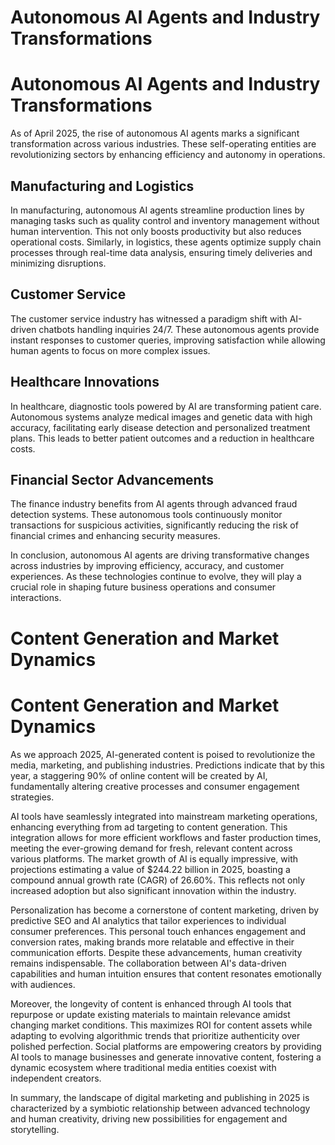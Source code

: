 # Autonomous AI Agents and Industry Transformations

# Autonomous AI Agents and Industry Transformations

As of April 2025, the rise of autonomous AI agents marks a significant transformation across various industries. These self-operating entities are revolutionizing sectors by enhancing efficiency and autonomy in operations.

## Manufacturing and Logistics
In manufacturing, autonomous AI agents streamline production lines by managing tasks such as quality control and inventory management without human intervention. This not only boosts productivity but also reduces operational costs. Similarly, in logistics, these agents optimize supply chain processes through real-time data analysis, ensuring timely deliveries and minimizing disruptions.

## Customer Service
The customer service industry has witnessed a paradigm shift with AI-driven chatbots handling inquiries 24/7. These autonomous agents provide instant responses to customer queries, improving satisfaction while allowing human agents to focus on more complex issues.

## Healthcare Innovations
In healthcare, diagnostic tools powered by AI are transforming patient care. Autonomous systems analyze medical images and genetic data with high accuracy, facilitating early disease detection and personalized treatment plans. This leads to better patient outcomes and a reduction in healthcare costs.

## Financial Sector Advancements
The finance industry benefits from AI agents through advanced fraud detection systems. These autonomous tools continuously monitor transactions for suspicious activities, significantly reducing the risk of financial crimes and enhancing security measures.

In conclusion, autonomous AI agents are driving transformative changes across industries by improving efficiency, accuracy, and customer experiences. As these technologies continue to evolve, they will play a crucial role in shaping future business operations and consumer interactions.

# Content Generation and Market Dynamics

# Content Generation and Market Dynamics

As we approach 2025, AI-generated content is poised to revolutionize the media, marketing, and publishing industries. Predictions indicate that by this year, a staggering 90% of online content will be created by AI, fundamentally altering creative processes and consumer engagement strategies.

AI tools have seamlessly integrated into mainstream marketing operations, enhancing everything from ad targeting to content generation. This integration allows for more efficient workflows and faster production times, meeting the ever-growing demand for fresh, relevant content across various platforms. The market growth of AI is equally impressive, with projections estimating a value of $244.22 billion in 2025, boasting a compound annual growth rate (CAGR) of 26.60%. This reflects not only increased adoption but also significant innovation within the industry.

Personalization has become a cornerstone of content marketing, driven by predictive SEO and AI analytics that tailor experiences to individual consumer preferences. This personal touch enhances engagement and conversion rates, making brands more relatable and effective in their communication efforts. Despite these advancements, human creativity remains indispensable. The collaboration between AI's data-driven capabilities and human intuition ensures that content resonates emotionally with audiences.

Moreover, the longevity of content is enhanced through AI tools that repurpose or update existing materials to maintain relevance amidst changing market conditions. This maximizes ROI for content assets while adapting to evolving algorithmic trends that prioritize authenticity over polished perfection. Social platforms are empowering creators by providing AI tools to manage businesses and generate innovative content, fostering a dynamic ecosystem where traditional media entities coexist with independent creators.

In summary, the landscape of digital marketing and publishing in 2025 is characterized by a symbiotic relationship between advanced technology and human creativity, driving new possibilities for engagement and storytelling.

